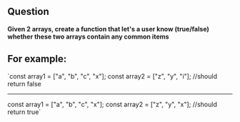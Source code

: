 ## Question

**Given 2 arrays, create a function that let's a user know (true/false) whether these two arrays contain any common items**

## For example:

`const array1 = ["a", "b", "c", "x"];
const array2 = ["z", "y", "i"];
//should return false

---

const array1 = ["a", "b", "c", "x"];
const array2 = ["z", "y", "x"];
//should return true`
